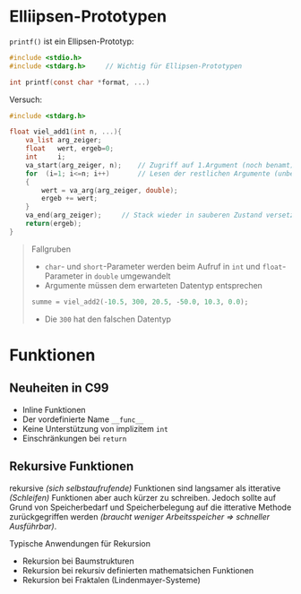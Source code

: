 # Elliipsen-Prototypen

`printf()` ist ein Ellipsen-Prototyp:
```C
#include <stdio.h>
#include <stdarg.h>     // Wichtig für Ellipsen-Prototypen

int printf(const char *format, ...)
```
Versuch:
```C
#include <stdarg.h>

float viel_add1(int n, ...){
    va_list arg_zeiger;
    float   wert, ergeb=0;
    int     i;
    va_start(arg_zeiger, n);    // Zugriff auf 1.Argument (noch benamt)
    for  (i=1; i<=n; i++)       // Lesen der restlichen Argumente (unbenamt)
    {
        wert = va_arg(arg_zeiger, double);
        ergeb += wert;
    }
    va_end(arg_zeiger);     // Stack wieder in sauberen Zustand versetzen
    return(ergeb);
}
```
> Fallgruben 
> - `char`- und `short`-Parameter werden beim Aufruf in `int` und `float`-Parameter in `double` umgewandelt
> - Argumente müssen dem erwarteten Datentyp entsprechen
> ```C 
> summe = viel_add2(-10.5, 300, 20.5, -50.0, 10.3, 0.0);
> ```
> - Die `300` hat den falschen Datentyp 

# Funktionen

## Neuheiten in C99

- Inline Funktionen
- Der vordefinierte Name `__func__`
- Keine Unterstützung von implizitem `int`
- Einschränkungen bei `return`

## Rekursive Funktionen

rekursive _(sich selbstaufrufende)_ Funktionen sind langsamer als itterative _(Schleifen)_ Funktionen aber auch kürzer zu schreiben. Jedoch sollte auf Grund von Speicherbedarf und Speicherbelegung auf die itterative Methode zurückgegriffen werden _(braucht weniger Arbeitsspeicher => schneller Ausführbar)_. 

Typische Anwendungen für Rekursion

- Rekursion bei Baumstrukturen
- Rekursion bei rekursiv definierten mathematsichen Funktionen 
- Rekursion bei Fraktalen (Lindenmayer-Systeme)
